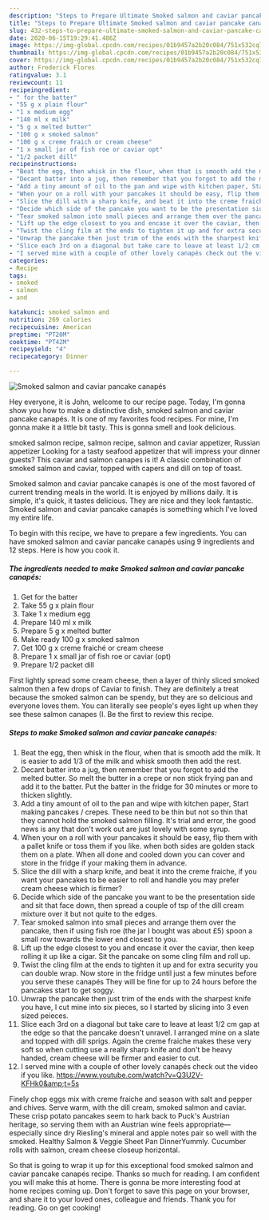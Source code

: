 ```yaml
---
description: "Steps to Prepare Ultimate Smoked salmon and caviar pancake canapés"
title: "Steps to Prepare Ultimate Smoked salmon and caviar pancake canapés"
slug: 432-steps-to-prepare-ultimate-smoked-salmon-and-caviar-pancake-canapes
date: 2020-06-15T19:29:41.486Z
image: https://img-global.cpcdn.com/recipes/01b9457a2b20c084/751x532cq70/smoked-salmon-and-caviar-pancake-canapes-recipe-main-photo.jpg
thumbnail: https://img-global.cpcdn.com/recipes/01b9457a2b20c084/751x532cq70/smoked-salmon-and-caviar-pancake-canapes-recipe-main-photo.jpg
cover: https://img-global.cpcdn.com/recipes/01b9457a2b20c084/751x532cq70/smoked-salmon-and-caviar-pancake-canapes-recipe-main-photo.jpg
author: Frederick Flores
ratingvalue: 3.1
reviewcount: 11
recipeingredient:
- " for the batter"
- "55 g x plain flour"
- "1 x medium egg"
- "140 ml x milk"
- "5 g x melted butter"
- "100 g x smoked salmon"
- "100 g x creme fraich or cream cheese"
- "1 x small jar of fish roe or caviar opt"
- "1/2 packet dill"
recipeinstructions:
- "Beat the egg, then whisk in the flour, when that is smooth add the milk. It is easier to add 1/3 of the milk and whisk smooth then add the rest."
- "Decant batter into a jug, then remember that you forgot to add the melted butter. So melt the butter in a crepe or non stick frying pan and add it to the batter. Put the batter in the fridge for 30 minutes or more to thicken slightly."
- "Add a tiny amount of oil to the pan and wipe with kitchen paper, Start making pancakes / crepes. These need to be thin but not so thin that they cannot hold the smoked salmon filling. It&#39;s trial and error, the good news is any that don&#39;t work out are just lovely with some syrup."
- "When your on a roll with your pancakes it should be easy, flip them with a pallet knife or toss them if you like. when both sides are golden stack them on a plate. When all done and cooled down you can cover and store in the fridge if your making them in advance."
- "Slice the dill with a sharp knife, and beat it into the creme fraiche, if you want your pancakes to be easier to roll and handle you may prefer cream cheese which is firmer?"
- "Decide which side of the pancake you want to be the presentation side and sit that face down, then spread a couple of tsp of the dill cream mixture over it but not quite to the edges."
- "Tear smoked salmon into small pieces and arrange them over the pancake, then if using fish roe (the jar I bought was about £5) spoon a small row towards the lower end closest to you."
- "Lift up the edge closest to you and encase it over the caviar, then keep rolling it up like a cigar. Sit the pancake on some cling film and roll up."
- "Twist the cling film at the ends to tighten it up and for extra security you can double wrap. Now store in the fridge until just a few minutes before you serve these canapés They will be fine for up to 24 hours before the pancakes start to get soggy."
- "Unwrap the pancake then just trim of the ends with the sharpest knife you have, I cut mine into six pieces, so I started by slicing into 3 even sized peieces."
- "Slice each 3rd on a diagonal but take care to leave at least 1/2 cm gap at the edge so that the pancake doesn&#39;t unravel. I arranged mine on a slate and topped with dill sprigs. Again the creme fraiche makes these very soft so when cutting use a really sharp knife and don&#39;t be heavy handed, cream cheese will be firmer and easier to cut."
- "I served mine with a couple of other lovely canapés check out the video if you like. https://www.youtube.com/watch?v=Q3U2V-KFHk0&amp;t=5s"
categories:
- Recipe
tags:
- smoked
- salmon
- and

katakunci: smoked salmon and 
nutrition: 269 calories
recipecuisine: American
preptime: "PT20M"
cooktime: "PT42M"
recipeyield: "4"
recipecategory: Dinner

---
```



![Smoked salmon and caviar pancake canapés](https://img-global.cpcdn.com/recipes/01b9457a2b20c084/751x532cq70/smoked-salmon-and-caviar-pancake-canapes-recipe-main-photo.jpg)

Hey everyone, it is John, welcome to our recipe page. Today, I'm gonna show you how to make a distinctive dish, smoked salmon and caviar pancake canapés. It is one of my favorites food recipes. For mine, I'm gonna make it a little bit tasty. This is gonna smell and look delicious.

smoked salmon recipe, salmon recipe, salmon and caviar appetizer, Russian appetizer Looking for a tasty seafood appetizer that will impress your dinner guests? This caviar and salmon canapes is it! A classic combination of smoked salmon and caviar, topped with capers and dill on top of toast.

Smoked salmon and caviar pancake canapés is one of the most favored of current trending meals in the world. It is enjoyed by millions daily. It is simple, it's quick, it tastes delicious. They are nice and they look fantastic. Smoked salmon and caviar pancake canapés is something which I've loved my entire life.


To begin with this recipe, we have to prepare a few ingredients. You can have smoked salmon and caviar pancake canapés using 9 ingredients and 12 steps. Here is how you cook it.

<!--inarticleads1-->

##### The ingredients needed to make Smoked salmon and caviar pancake canapés:

1. Get  for the batter
1. Take 55 g x plain flour
1. Take 1 x medium egg
1. Prepare 140 ml x milk
1. Prepare 5 g x melted butter
1. Make ready 100 g x smoked salmon
1. Get 100 g x creme fraiché or cream cheese
1. Prepare 1 x small jar of fish roe or caviar (opt)
1. Prepare 1/2 packet dill


First lightly spread some cream cheese, then a layer of thinly sliced smoked salmon then a few drops of Caviar to finish. They are definitely a treat because the smoked salmon can be spendy, but they are so delicious and everyone loves them. You can literally see people&#39;s eyes light up when they see these salmon canapes (I. Be the first to review this recipe. 

<!--inarticleads2-->

##### Steps to make Smoked salmon and caviar pancake canapés:

1. Beat the egg, then whisk in the flour, when that is smooth add the milk. It is easier to add 1/3 of the milk and whisk smooth then add the rest.
1. Decant batter into a jug, then remember that you forgot to add the melted butter. So melt the butter in a crepe or non stick frying pan and add it to the batter. Put the batter in the fridge for 30 minutes or more to thicken slightly.
1. Add a tiny amount of oil to the pan and wipe with kitchen paper, Start making pancakes / crepes. These need to be thin but not so thin that they cannot hold the smoked salmon filling. It&#39;s trial and error, the good news is any that don&#39;t work out are just lovely with some syrup.
1. When your on a roll with your pancakes it should be easy, flip them with a pallet knife or toss them if you like. when both sides are golden stack them on a plate. When all done and cooled down you can cover and store in the fridge if your making them in advance.
1. Slice the dill with a sharp knife, and beat it into the creme fraiche, if you want your pancakes to be easier to roll and handle you may prefer cream cheese which is firmer?
1. Decide which side of the pancake you want to be the presentation side and sit that face down, then spread a couple of tsp of the dill cream mixture over it but not quite to the edges.
1. Tear smoked salmon into small pieces and arrange them over the pancake, then if using fish roe (the jar I bought was about £5) spoon a small row towards the lower end closest to you.
1. Lift up the edge closest to you and encase it over the caviar, then keep rolling it up like a cigar. Sit the pancake on some cling film and roll up.
1. Twist the cling film at the ends to tighten it up and for extra security you can double wrap. Now store in the fridge until just a few minutes before you serve these canapés They will be fine for up to 24 hours before the pancakes start to get soggy.
1. Unwrap the pancake then just trim of the ends with the sharpest knife you have, I cut mine into six pieces, so I started by slicing into 3 even sized peieces.
1. Slice each 3rd on a diagonal but take care to leave at least 1/2 cm gap at the edge so that the pancake doesn&#39;t unravel. I arranged mine on a slate and topped with dill sprigs. Again the creme fraiche makes these very soft so when cutting use a really sharp knife and don&#39;t be heavy handed, cream cheese will be firmer and easier to cut.
1. I served mine with a couple of other lovely canapés check out the video if you like. https://www.youtube.com/watch?v=Q3U2V-KFHk0&amp;t=5s


Finely chop eggs mix with creme fraiche and season with salt and pepper and chives. Serve warm, with the dill cream, smoked salmon and caviar. These crisp potato pancakes seem to hark back to Puck&#39;s Austrian heritage, so serving them with an Austrian wine feels appropriate—especially since dry Riesling&#39;s mineral and apple notes pair so well with the smoked. Healthy Salmon &amp; Veggie Sheet Pan DinnerYummly. Cucumber rolls with salmon, cream cheese closeup horizontal. 

So that is going to wrap it up for this exceptional food smoked salmon and caviar pancake canapés recipe. Thanks so much for reading. I am confident you will make this at home. There is gonna be more interesting food at home recipes coming up. Don't forget to save this page on your browser, and share it to your loved ones, colleague and friends. Thank you for reading. Go on get cooking!
